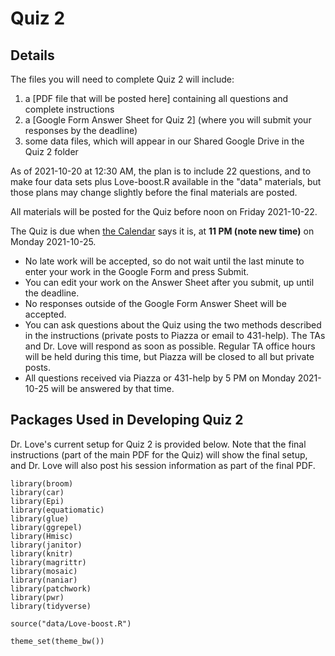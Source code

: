 # Quiz 2 

## Details

The files you will need to complete Quiz 2 will include:

1. a [PDF file that will be posted here] containing all questions and complete instructions
2. a [Google Form Answer Sheet for Quiz 2] (where you will submit your responses by the deadline)
3. some data files, which will appear in our Shared Google Drive in the Quiz 2 folder

As of 2021-10-20 at 12:30 AM, the plan is to include 22 questions, and to make four data sets plus Love-boost.R available in the "data" materials, but those plans may change slightly before the final materials are posted.

All materials will be posted for the Quiz before noon on Friday 2021-10-22. 

The Quiz is due when [the Calendar](https://thomaselove.github.io/431/calendar.html) says it is, at **11 PM (note new time)** on Monday 2021-10-25. 

- No late work will be accepted, so do not wait until the last minute to enter your work in the Google Form and press Submit. 
- You can edit your work on the Answer Sheet after you submit, up until the deadline. 
- No responses outside of the Google Form Answer Sheet will be accepted.
- You can ask questions about the Quiz using the two methods described in the instructions (private posts to Piazza or email to 431-help). The TAs and Dr. Love will respond as soon as possible. Regular TA office hours will be held during this time, but Piazza will be closed to all but private posts.
- All questions received via Piazza or 431-help by 5 PM on Monday 2021-10-25 will be answered by that time.

## Packages Used in Developing Quiz 2

Dr. Love's current setup for Quiz 2 is provided below. Note that the final instructions (part of the main PDF for the Quiz) will show the final setup, and Dr. Love will also post his session information as part of the final PDF.

```
library(broom)
library(car)
library(Epi)
library(equatiomatic)
library(glue)
library(ggrepel)
library(Hmisc)
library(janitor)
library(knitr)
library(magrittr)
library(mosaic)
library(naniar)
library(patchwork)
library(pwr)
library(tidyverse)

source("data/Love-boost.R")

theme_set(theme_bw())
```
